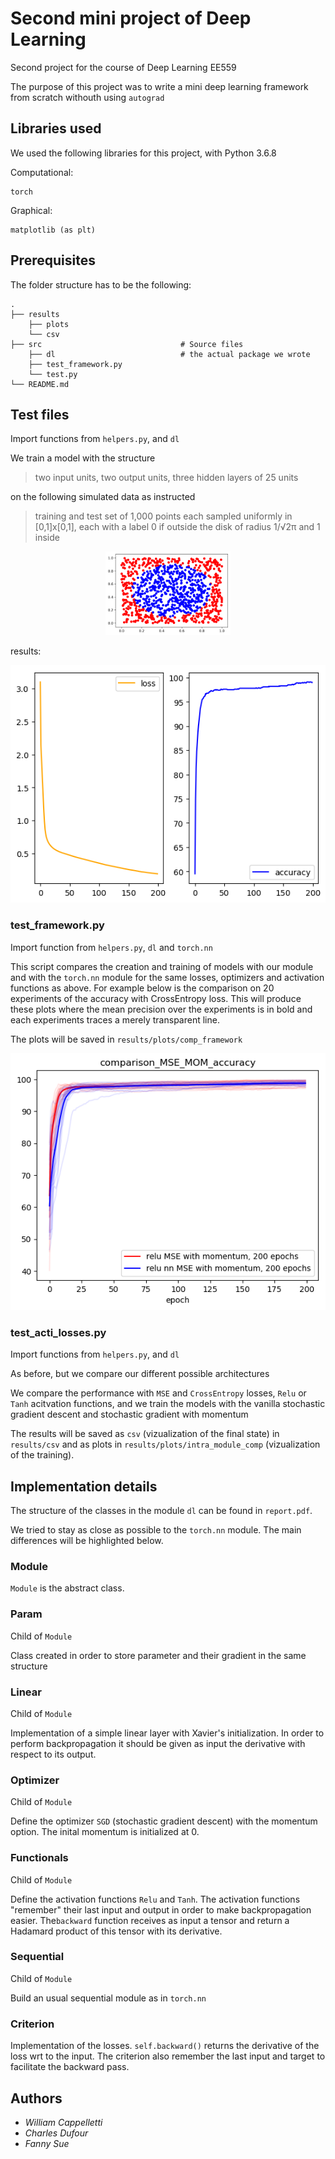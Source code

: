 # Second mini project of Deep Learning  

Second project for the course of Deep Learning EE559

The purpose of this project was to write a mini deep learning framework from scratch withouth using `autograd`
## Libraries used
We used the following libraries for this project, with Python 3.6.8


 Computational:

    torch

Graphical:

    matplotlib (as plt)


## Prerequisites



The folder structure has to be the following:

    .
    ├── results                              
        ├── plots
        └── csv
    ├── src                               # Source files
        ├── dl                            # the actual package we wrote
        ├── test_framework.py
        └── test.py
    └── README.md


## Test files


Import functions from `helpers.py`, and `dl`

We train a model with the structure

> two input units, two output units, three hidden layers of 25 units

on the following simulated data as instructed

> training  and  test  set  of  1,000  points each  sampled  uniformly  in  [0,1]x[0,1],
    each  with  a label 0 if outside the disk of radius 1/√2π and 1 inside



<p align="center">


<img src="https://github.com/dufourc1/Deep-Learning-mini-projects/blob/module_proj2/Proj2/results/plots/data.png" width="200">

</p>

results:

<p align="center">

![alt text](results/plots/test.png)
</p>


### test_framework.py

Import function from `helpers.py`, `dl` and `torch.nn`

This script compares the creation and training of models with our module and with the `torch.nn` module for the same losses,
optimizers and activation functions as above. For example below is the comparison on 20 experiments of the accuracy with CrossEntropy loss.
This will produce these plots where the mean precision over the experiments is in bold and each experiments traces a  merely transparent line.

The plots will be saved in `results/plots/comp_framework`


<p align="center">

![alt text](results/plots/comp_framework/comparison_MSE_MOM_accuracy.png)
</p>


### test_acti_losses.py

Import functions from `helpers.py`, and `dl`

As before, but we compare our different possible architectures

We compare the performance with `MSE` and `CrossEntropy` losses, `Relu` or `Tanh` acitvation functions,
and we train the models with the vanilla stochastic gradient descent and stochastic gradient with momentum

The results will be saved as `csv` (vizualization of the final state) in `results/csv` and as plots in `results/plots/intra_module_comp` (vizualization of the training).


## Implementation details

The structure of the classes in the module `dl` can be found in `report.pdf`.

We tried to stay as close as possible to the `torch.nn` module. The main differences will be highlighted below.

### Module
`Module` is the abstract class.
### Param
Child of `Module`

Class created in order to store parameter and their gradient in the same structure
### Linear
Child of `Module`

Implementation of a simple linear layer with Xavier's initialization. In order to perform backpropagation it should be given as input the derivative with respect to its output.
### Optimizer
Child of `Module`

Define the optimizer `SGD` (stochastic gradient descent) with the momentum option. The inital momentum is initialized at 0.

### Functionals
Child of `Module`

Define the activation functions `Relu` and `Tanh`. The activation functions "remember" their last input and output in order to make backpropagation easier.
 The`backward` function receives as input a tensor and return a Hadamard product of this tensor with its derivative.

### Sequential
Child of `Module`

Build an usual sequential module as in `torch.nn`

### Criterion
Implementation of the losses. `self.backward()` returns the derivative of the loss wrt to the input. The criterion also remember the last input and target to facilitate the backward pass.

## Authors

* *William Cappelletti*
* *Charles Dufour*
* *Fanny Sue*

